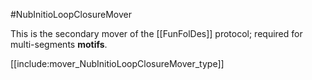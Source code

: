 #NubInitioLoopClosureMover

This is the secondary mover of the [[FunFolDes]] protocol; required for multi-segments **motifs**.

[[include:mover_NubInitioLoopClosureMover_type]]